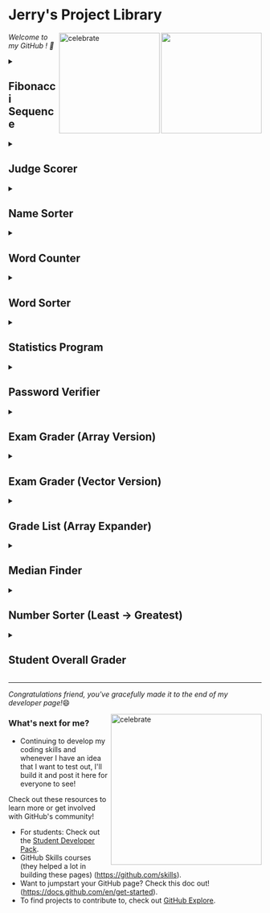 # Jerry's Project Library

<img src="https://octodex.github.com/images/daftpunktocat-thomas.gif" width="200" height="200" align=right>
<img src="https://octodex.github.com/images/daftpunktocat-guy.gif"  alt=celebrate  height="200" align=right>

_Welcome to my GitHub ! :wave:_ 


<details id=1>
<summary><h2>Fibonacci Sequence</h2></summary>

The Fibonacci sequence is a set of integers (the Fibonacci numbers) that starts with a zero, followed by a one, then by another one, and then by a series of steadily increasing numbers. The sequence follows the rule that each number is equal to the sum of the preceding two numbers.

The Fibonacci sequence begins with the following 14 integers:

0, 1, 1, 2, 3, 5, 8, 13, 21, 34, 55, 89, 144, 233 ...

Each number, starting with the third, adheres to the prescribed formula. For example, the seventh number, 8, is preceded by 3 and 5, which add up to 8.

That being said, I created a code that allows users to play around with the Fibonacci sequence. You can try it out [here](https://github.com/Jerry0s/Jerrys-Project-Library/blob/main/Fibonacci%20Sequence)!

</details>

<details id=2>
<summary><h2>Judge Scorer</h2></summary>

This project takes 5 scores from 5 judges and then calc... [here] (https://github.com/Jerry0s/Jerrys-Project-Library/blob/main/Judge%20Scorer)

</details>

<details id=3>
<summary><h2>Name Sorter</h2></summary>

This project sorts out a list of names in alphabetical order. Users are able to input whatever name they wise and the program sorts i by looking through the functions of the arrays and the num of names within the array. You can try it out [here](https://github.com/Jerry0s/Jerrys-Project-Library/blob/main/Name%20Sorter)!

</details>

<details id=4>
<summary><h2>Word Counter</h2></summary>

_You created a branch! :tada:_

</details>

<details id=5>
<summary><h2>Word Sorter</h2></summary>

_You created a branch! :tada:_

</details>

<details id=6>
<summary><h2>Statistics Program</h2></summary>

*In order to utilize this program to its maximum capabilities, create a txt file (name can be anything) and input as many numbers as you like!*

This program will create a file object and open it. If the file fails to be opened, the result will be False and will exit and display an error message. 

If the file succeeds, the program will continue reading till the end of the file. Next, it would add the read number each time towards a variable sum. For exery number read, it will increment the counter. At the end, it will display the average of the file as a whole by dividing the sum by the count.

Finally, as a result, it would display for the file;
- number of numbers entered
- the largest value
- the smallest value
- the average value

You can try out the program [here](https://github.com/Jerry0s/Jerrys-Project-Library/blob/main/Statistics%20Program)!

</details>

<details id=7>
<summary><h2>Password Verifier</h2></summary>

This password verifier is a program that evaluates the strength of digital passwords. The verifier assesses the password's resilience to being guessed outright or cracked by cybercriminals using computer-automated hacking tools. You can try it out [here](https://github.com/Jerry0s/Jerrys-Project-Library/blob/main/Password%20Verifier)!

</details>

<details id=8>
<summary><h2>Exam Grader (Array Version)</h2></summary>

* Array Version - a data structure consisting of a collection of elements (values or variables), each identified by at least one array index or key.*

The program will read a txt file that contains numbers of students' answers and reads it through in order to calculate the overall percentage and displays it by 2 decimal places. 

You can try it out [here](https://github.com/Jerry0s/Jerrys-Project-Library/blob/main/Exam%20Grader%20(Array%20Version))!

</details>

<details id=9>
<summary><h2>Exam Grader (Vector Version)</h2></summary>

* Vector Version - Implemented as dynamic arrays; Just as regular arrays, vector containers have their elements stored in contiguous storage locations, which means that their elements can be accessed not only using iterators but also using offsets on regular pointers to elements.

The program will read a txt file that contains numbers of students' answers and reads it through in order to calculate the overall percentage and displays it by 2 decimal places. 

You can try it out [here](https://github.com/Jerry0s/Jerrys-Project-Library/blob/main/Exam%20Grader%20(Vector%20Version))!

</details>

<details id=10>
<summary><h2>Grade List (Array Expander)</h2></summary>

* Array Expander - allows you to take a column of arrays and split each item in the array into its own row of data. This will effectively expand the rows of data you have to be at the granularity of each array item.
  
This program displays the grades or numerical values of a file through array expanders. It also displays the orignal sizes of the array and the new array sizes. Try it out [here](https://github.com/Jerry0s/Jerrys-Project-Library/blob/main/Grade%20List%20-%20Array%20Expander)!

</details>

<details id=11>
<summary><h2>Median Finder</h2></summary>

This project reads 2 different files, an ODD file that contains odd numbers and an EVEN file that contains even numbers. Users have the ability to choose which file they want to open and te program calculates the average/median total of chosen file. Try the program [here](https://github.com/Jerry0s/Jerrys-Project-Library/blob/main/Median%20Finder)!

</details>

<details id=12>
<summary><h2>Number Sorter (Least -> Greatest)</h2></summary>

This program takes the values that it contains and orders each of them from least to greatest. Users can change the values to any number they wish! Try it out [here](https://github.com/Jerry0s/Jerrys-Project-Library/blob/main/Number%20Sorter%20(Least%20-%3E%20Greatest))

</details>

<details id=13>
<summary><h2>Student Overall Grader</h2></summary>

This program reads two different files, 'studentAnswers' and 'correctAnswers'  and displays which questions are correct and incorrect. If there is a perfect score, the program will notify in the end that the file has '100% accuracy.' Try it out [here](https://github.com/Jerry0s/Jerrys-Project-Library/blob/main/Grader)

</details>
  
-----------------------------------

_Congratulations friend, you've gracefully made it to the end of my developer page!_:smile:

<img src=https://octodex.github.com/images/collabocats.jpg alt=celebrate width=300 align=right>

### What's next for me?

- Continuing to develop my coding skills and whenever I have an idea that I want to test out, I'll build it and post it here for everyone to see! 

Check out these resources to learn more or get involved with GitHub's community! 

- For students: Check out the [Student Developer Pack](https://education.github.com/pack).
- GitHub Skills courses (they helped a lot in building these pages) (https://github.com/skills).
- Want to jumpstart your GitHub page? Check this doc out! (https://docs.github.com/en/get-started).
- To find projects to contribute to, check out [GitHub Explore](https://github.com/explore).

</details>
